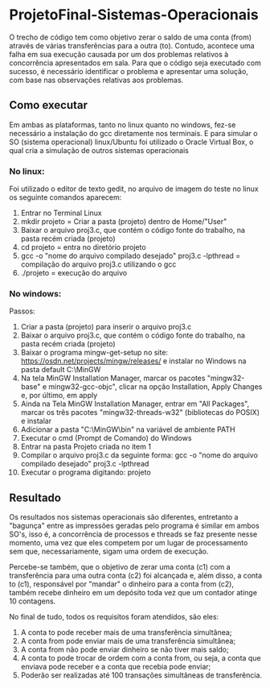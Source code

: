 
# ProjetoFinal-Sistemas-Operacionais
O trecho de código tem como objetivo zerar o saldo de uma conta (from) através de várias transferências para a outra (to). Contudo, acontece uma falha em sua execução causada por um dos problemas relativos à concorrência apresentados em sala. Para que o código seja executado com sucesso, é necessário identificar o problema e apresentar uma solução, com base nas observações relativas aos problemas.

## Como executar
Em ambas as plataformas, tanto no linux quanto no windows, fez-se necessário a instalação do gcc diretamente nos terminais. E para simular o SO (sistema operacional) linux/Ubuntu foi utilizado o Oracle Virtual Box, o qual cria a simulação de outros sistemas operacionais

### No linux:
Foi utilizado o editor de texto gedit, no arquivo de imagem do teste no linux os seguinte comandos aparecem: 

  1. Entrar no Terminal Linux
  2. mkdir projeto = Criar a pasta (projeto) dentro de Home/"User"
  3. Baixar o arquivo proj3.c, que contém o código fonte do trabalho, na pasta recém criada (projeto)
  3. cd projeto =                                         entra no diretório projeto
  4. gcc -o "nome do arquivo compilado desejado" proj3.c -lpthread =                   compilação do arquivo proj3.c utilizando o gcc
  5. ./projeto =                                          execução do arquivo
  
### No windows:
Passos:

  1. Criar a pasta (projeto)  para inserir o arquivo proj3.c
  2. Baixar o arquivo proj3.c, que contém o código fonte do trabalho, na pasta recém criada (projeto)
  3. Baixar o programa mingw-get-setup no site: https://osdn.net/projects/mingw/releases/ e instalar no Windows na pasta default C:\MinGW
  4. Na tela MinGW Installation Manager, marcar os pacotes "mingw32-base" e mingw32-gcc-objc", clicar na opção Installation, Apply Changes e, por último, em apply
  5. Ainda na Tela MinGW Installation Manager, entrar em "All Packages", marcar os três pacotes "mingw32-threads-w32" (bibliotecas do POSIX) e instalar
  6. Adicionar a pasta "C:\MinGW\bin" na variável de ambiente PATH
  7. Executar o cmd (Prompt de Comando) do Windows
  8. Entrar na pasta Projeto criada no item 1
  9. Compilar o arquivo proj3.c da seguinte forma: gcc -o "nome do arquivo compilado desejado" proj3.c -lpthread
  10. Executar o programa digitando: projeto
    
  
  
  

## Resultado
Os resultados nos sistemas operacionais são diferentes, entretanto a "bagunça" entre as impressões geradas pelo programa é similar em ambos SO's, isso é, a concorrência de processos e threads se faz presente nesse momento, uma vez que eles competem por um lugar de processamento sem que, necessariamente, sigam uma ordem de execução.

Percebe-se também, que o objetivo de zerar uma conta (c1) com a transferência para uma outra conta (c2) foi alcançada e, além disso, a conta to (c1), responsável por "mandar" o dinheiro para a conta from (c2), também recebe dinheiro em um depósito toda vez que um contador atinge 10 contagens.

No final de tudo, todos os requisitos foram atendidos, são eles:
  1. A conta to pode receber mais de uma transferência simultânea;
  2. A conta from pode enviar mais de uma transferência simultânea;
  3. A conta from não pode enviar dinheiro se não tiver mais saldo;
  4. A conta to pode trocar de ordem com a conta from, ou seja, a conta que enviava pode
  receber e a conta que recebia pode enviar;
  5. Poderão ser realizadas até 100 transações simultâneas de transferência.
